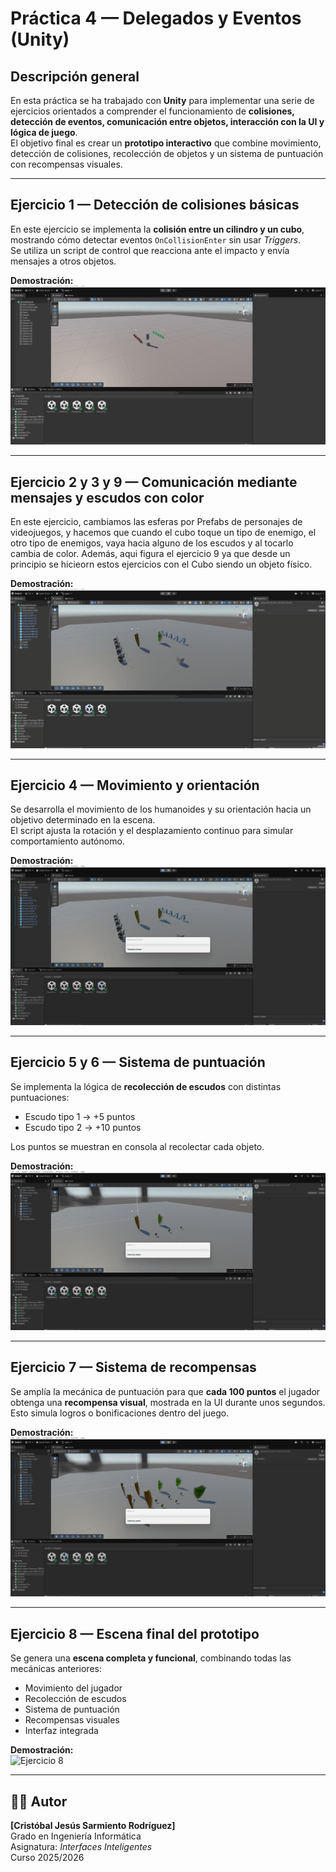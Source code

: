# Práctica 4 — Delegados y Eventos (Unity)

## Descripción general
En esta práctica se ha trabajado con **Unity** para implementar una serie de ejercicios orientados a comprender el funcionamiento de **colisiones, detección de eventos,
comunicación entre objetos, interacción con la UI y lógica de juego**.  
El objetivo final es crear un **prototipo interactivo** que combine movimiento, detección de colisiones, recolección de objetos y un sistema de puntuación con recompensas visuales.

---

## Ejercicio 1 — Detección de colisiones básicas
En este ejercicio se implementa la **colisión entre un cilindro y un cubo**, mostrando cómo detectar eventos `OnCollisionEnter` sin usar *Triggers*.  
Se utiliza un script de control que reacciona ante el impacto y envía mensajes a otros objetos.

**Demostración:**  
![Ejercicio 1](Ejercicio1/Ejercicio1.gif)

---

## Ejercicio 2 y 3 y 9 — Comunicación mediante mensajes y escudos con color
En este ejercicio, cambiamos las esferas por Prefabs de personajes de videojuegos, y hacemos que cuando el cubo toque un tipo de enemigo, el otro
tipo de enemigos, vaya hacia alguno de los escudos y al tocarlo cambia de color. Además, aqui figura el ejercicio 9 ya que desde un principio
se hicieorn estos ejercicios con el Cubo siendo un objeto físico.

**Demostración:**  
![Ejercicio 2y3y9](Ejercicio2/Ejercicio2y3.gif)

---

## Ejercicio 4 — Movimiento y orientación
Se desarrolla el movimiento de los humanoides y su orientación hacia un objetivo determinado en la escena.  
El script ajusta la rotación y el desplazamiento continuo para simular comportamiento autónomo.

**Demostración:**  
![Ejercicio 4](Ejercicio4/Ejercicio4.gif)

---

## Ejercicio 5 y 6 — Sistema de puntuación
Se implementa la lógica de **recolección de escudos** con distintas puntuaciones:  
- Escudo tipo 1 → +5 puntos  
- Escudo tipo 2 → +10 puntos  

Los puntos se muestran en consola al recolectar cada objeto.

**Demostración:**  
![Ejercicio 5y6](Ejercicio5/Ejercicio5.gif)

---

## Ejercicio 7 — Sistema de recompensas
Se amplía la mecánica de puntuación para que **cada 100 puntos** el jugador obtenga una **recompensa visual**, mostrada en la UI durante unos segundos.  
Esto simula logros o bonificaciones dentro del juego.

**Demostración:**  
![Ejercicio 7](Ejercicio7/Ejercicio7.gif)

---

## Ejercicio 8 — Escena final del prototipo
Se genera una **escena completa y funcional**, combinando todas las mecánicas anteriores:
- Movimiento del jugador  
- Recolección de escudos  
- Sistema de puntuación  
- Recompensas visuales  
- Interfaz integrada  

**Demostración:**  
![Ejercicio 8](Ejercicio8/Ejercicio8.gif)

---

## 🧑‍💻 Autor
**[Cristóbal Jesús Sarmiento Rodríguez]**  
Grado en Ingeniería Informática  
Asignatura: *Interfaces Inteligentes*  
Curso 2025/2026
